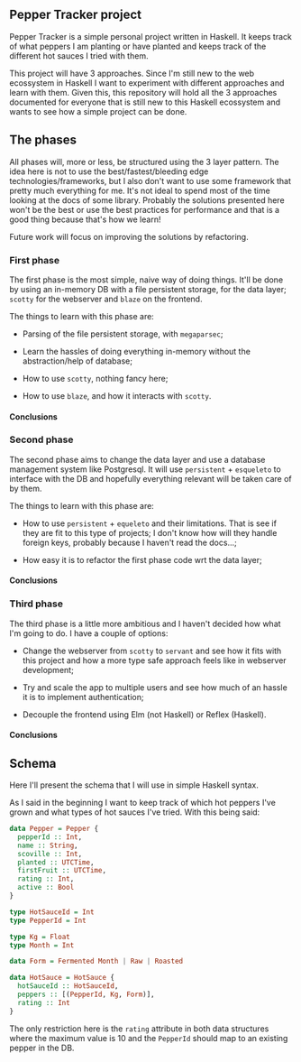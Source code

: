 
## Pepper Tracker project

Pepper Tracker is a simple personal project written in Haskell. It keeps track
of what peppers I am planting or have planted and keeps track of the different
hot sauces I tried with them.

This project will have 3 approaches. Since I'm still new to the web ecossystem in
Haskell I want to experiment with different approaches and learn with them.
Given this, this repository will hold all the 3 approaches documented for
everyone that is still new to this Haskell ecossystem and wants to see how a
simple project can be done.

## The phases

All phases will, more or less, be structured using the 3 layer pattern. The idea
here is not to use the best/fastest/bleeding edge technologies/frameworks, but I
also don't want to use some framework that pretty much everything for me. It's
not ideal to spend most of the time looking at the docs of some library.
Probably the solutions presented here won't be the best or use the best
practices for performance and that is a good thing because that's how we learn!

Future work will focus on improving the solutions by refactoring.

### First phase

The first phase is the most simple, naive way of doing things. It'll be done by
using an in-memory DB with a file persistent storage, for the data layer;
`scotty` for the webserver and `blaze` on the frontend.

The things to learn with this phase are:

  - Parsing of the file persistent storage, with `megaparsec`;

  - Learn the hassles of doing everything in-memory without the abstraction/help
    of database;

  - How to use `scotty`, nothing fancy here;

  - How to use `blaze`, and how it interacts with `scotty`.

#### Conclusions

### Second phase

The second phase aims to change the data layer and use a database management
system like Postgresql. It will use `persistent` + `esqueleto` to interface with
the DB and hopefully everything relevant will be taken care of by them.

The things to learn with this phase are:

  - How to use `persistent` + `equeleto` and their limitations. That is see if
    they are fit to this type of projects; I don't know how will they handle
    foreign keys, probably because I haven't read the docs...;

  - How easy it is to refactor the first phase code wrt the data layer;

#### Conclusions

### Third phase

The third phase is a little more ambitious and I haven't decided how what I'm
going to do. I have a couple of options:

  - Change the webserver from `scotty` to `servant` and see how it fits with
    this project and how a more type safe approach feels like in webserver
    development;

  - Try and scale the app to multiple users and see how much of an hassle it is
    to implement authentication;

  - Decouple the frontend using Elm (not Haskell) or Reflex (Haskell).

#### Conclusions

## Schema

Here I'll present the schema that I will use in simple Haskell syntax.

As I said in the beginning I want to keep track of which hot peppers I've grown
and what types of hot sauces I've tried. With this being said:

```Haskell
data Pepper = Pepper {
  pepperId :: Int,
  name :: String,
  scoville :: Int,
  planted :: UTCTime,
  firstFruit :: UTCTime,
  rating :: Int,
  active :: Bool
}

type HotSauceId = Int
type PepperId = Int

type Kg = Float
type Month = Int

data Form = Fermented Month | Raw | Roasted

data HotSauce = HotSauce {
  hotSauceId :: HotSauceId,
  peppers :: [(PepperId, Kg, Form)],
  rating :: Int 
}
```

The only restriction here is the `rating` attribute in both data structures
where the maximum value is 10 and the `PepperId` should map to an existing
pepper in the DB.
